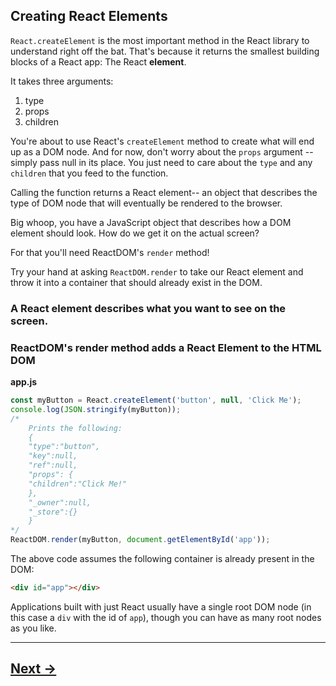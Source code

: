 ## Creating React Elements

`React.createElement` is the most important method in the React library to understand right off the bat. That's because it returns the smallest building blocks of a React app: The React __element__.

It takes three arguments:
1. type
2. props
3. children

You're about to use React's `createElement` method to create what will end up as a DOM node. And for now, don't worry about the `props` argument -- simply pass null in its place. You just need to care about the `type` and any `children` that you feed to the function.

Calling the function returns a React element-- an object that describes the type of DOM node that will eventually be rendered to the browser.

Big whoop, you have a JavaScript object that describes how a DOM element should look. How do we get it on the actual screen?

For that you'll need ReactDOM's `render` method!

Try your hand at asking `ReactDOM.render` to take our React element and throw it into a container that should already exist in the DOM.

### A React element describes what you want to see on the screen.

### ReactDOM's render method adds a React Element to the HTML DOM

__app.js__
```js
const myButton = React.createElement('button', null, 'Click Me');
console.log(JSON.stringify(myButton));
/*
    Prints the following:
    {
    "type":"button",
    "key":null,
    "ref":null,
    "props": {
    "children":"Click Me!"
    },
    "_owner":null,
    "_store":{}
    }
*/
ReactDOM.render(myButton, document.getElementById('app'));
```
The above code assumes the following container is already present in the DOM:
```html
<div id="app"></div>
```
Applications built with just React usually have a single root DOM node (in this case a `div` with the id of `app`), though you can have as many root nodes as you like.

---

## [Next ->](../02.Assignments/01.TickingClock.md)